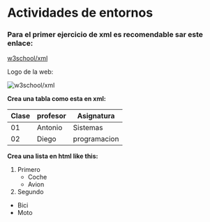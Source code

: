 # Actividades de entornos 
### **Para el primer ejercicio de xml es recomendable sar este enlace:**
[w3school/xml](https://www.w3schools.com/xml/ "w3/xml")

Logo de la web:

![w3school/xml](https://webbygram.com/wp-content/uploads/2017/05/W3schools-Logo.png "Google Search")

**Crea una tabla como esta en xml:**

|Clase |profesor|Asignatura    |
|--    |------- |------------  |
|01    |Antonio |Sistemas      |
|02    |Diego   |programacion  |

**Crea una lista en html like this:**
1. Primero
    * Coche
    * Avion
2. Segundo
* Bici
* Moto




